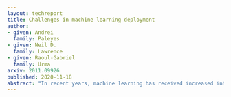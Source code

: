 ```yaml
---
layout: techreport
title: Challenges in machine learning deployment
author: 
- given: Andrei 
  family: Paleyes
- given: Neil D. 
  family: Lawrence
- given: Raoul-Gabriel 
  family: Urma
arxiv: 2011.09926
published: 2020-11-18
abstract: "In recent years, machine learning has received increased interest both as an academic research field and as a solution for real-world business problems. However, the deployment of machine learning models in production systems can present a number of issues and concerns. This survey reviews published reports of deploying machine learning solutions in a variety of use cases, industries and applications and extracts practical considerations corresponding to stages of the machine learning deployment workflow. Our survey shows that practitioners face challenges at each stage of the deployment. The goal of this paper is to layout a research agenda to explore approaches addressing these challenges."
---
```

